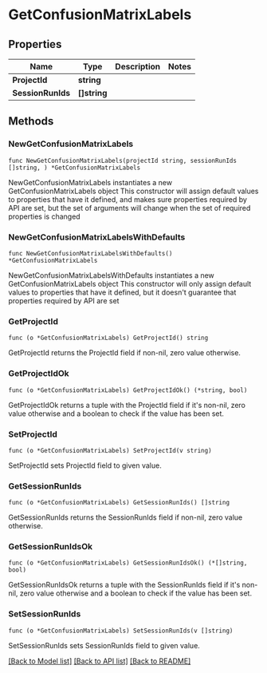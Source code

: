 # GetConfusionMatrixLabels

## Properties

Name | Type | Description | Notes
------------ | ------------- | ------------- | -------------
**ProjectId** | **string** |  | 
**SessionRunIds** | **[]string** |  | 

## Methods

### NewGetConfusionMatrixLabels

`func NewGetConfusionMatrixLabels(projectId string, sessionRunIds []string, ) *GetConfusionMatrixLabels`

NewGetConfusionMatrixLabels instantiates a new GetConfusionMatrixLabels object
This constructor will assign default values to properties that have it defined,
and makes sure properties required by API are set, but the set of arguments
will change when the set of required properties is changed

### NewGetConfusionMatrixLabelsWithDefaults

`func NewGetConfusionMatrixLabelsWithDefaults() *GetConfusionMatrixLabels`

NewGetConfusionMatrixLabelsWithDefaults instantiates a new GetConfusionMatrixLabels object
This constructor will only assign default values to properties that have it defined,
but it doesn't guarantee that properties required by API are set

### GetProjectId

`func (o *GetConfusionMatrixLabels) GetProjectId() string`

GetProjectId returns the ProjectId field if non-nil, zero value otherwise.

### GetProjectIdOk

`func (o *GetConfusionMatrixLabels) GetProjectIdOk() (*string, bool)`

GetProjectIdOk returns a tuple with the ProjectId field if it's non-nil, zero value otherwise
and a boolean to check if the value has been set.

### SetProjectId

`func (o *GetConfusionMatrixLabels) SetProjectId(v string)`

SetProjectId sets ProjectId field to given value.


### GetSessionRunIds

`func (o *GetConfusionMatrixLabels) GetSessionRunIds() []string`

GetSessionRunIds returns the SessionRunIds field if non-nil, zero value otherwise.

### GetSessionRunIdsOk

`func (o *GetConfusionMatrixLabels) GetSessionRunIdsOk() (*[]string, bool)`

GetSessionRunIdsOk returns a tuple with the SessionRunIds field if it's non-nil, zero value otherwise
and a boolean to check if the value has been set.

### SetSessionRunIds

`func (o *GetConfusionMatrixLabels) SetSessionRunIds(v []string)`

SetSessionRunIds sets SessionRunIds field to given value.



[[Back to Model list]](../README.md#documentation-for-models) [[Back to API list]](../README.md#documentation-for-api-endpoints) [[Back to README]](../README.md)


